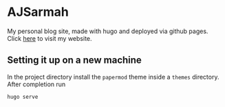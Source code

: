 # AJSarmah

My personal blog site, made with hugo and deployed via github pages.  
Click [here](https://amlanjsarmah.github.io/A.J.Sarmah/) to visit my website.

## Setting it up on a new machine

In the project directory install the `papermod` theme inside a `themes` directory.  
After completion run

```
hugo serve
```
